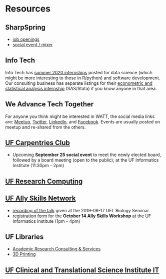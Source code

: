 # Resources

## SharpSpring

* [job openings](https://careers.sharpspring.com/)
* [social event / mixer](https://careers.sharpspring.com/buzz/)

## Info Tech

Info Tech has [summer 2020 internships](https://www.infotechfl.com/careers) posted for data science (which might be more interesting to those in R/python) and software development. Our consulting business has separate listings for their [econometric and statistical analysis internship](https://www.infotechconsulting.com/careers/) (SAS/Stata) if you know anyone in that area.

## We Advance Tech Together

For anyone you think might be interested in WATT, the social media links are: [Meetup](https://www.meetup.com/WATT-We-Advance-Tech-Together/), [Twitter](https://twitter.com/watt_zone), [LinkedIn](http://linkedin.com/company/watt-zone), and [Facebook](https://www.facebook.com/watt.weadvancetechtogether/). Events are usually posted on meetup and re-shared from the others.

## [UF Carpentries Club](https://www.uf-carpentries.org/)

* Upcoming **September 25 social event** to meet the newly elected board, followed by a board meeting (open to the public); at the UF Informatics Institute (11:30pm - 2pm)

## [UF Research Computing](https://www.rc.ufl.edu/)

## [UF Ally Skills Network](https://ufallyskillsnetwork.weebly.com/)

* [recording of the talk](https://mediasite.video.ufl.edu/Mediasite/Play/afd1b01bc2364afb88e70e7e3c7c901f1d) given at the 2019-09-17 UFL Biology Seminar
* [registration form](https://forms.gle/eSPc1V27qE4CiJqq5) for the **October 14 Ally Skills Workshop** at the UF Informatics Institute (1pm - 4pm)

## UF Libraries

* [Academic Research Consulting & Services](http://arcs.uflib.ufl.edu/)
* [3D Printing](https://guides.uflib.ufl.edu/3dprinter)

## [UF Clinical and Translational Science Institute IT](https://www.ctsi.ufl.edu/)